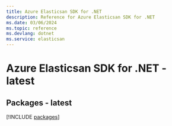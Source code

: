 ```yaml
---
title: Azure Elasticsan SDK for .NET
description: Reference for Azure Elasticsan SDK for .NET
ms.date: 03/06/2024
ms.topic: reference
ms.devlang: dotnet
ms.service: elasticsan
---
```

# Azure Elasticsan SDK for .NET - latest
## Packages - latest
[!INCLUDE [packages](elasticsan-index.md)]